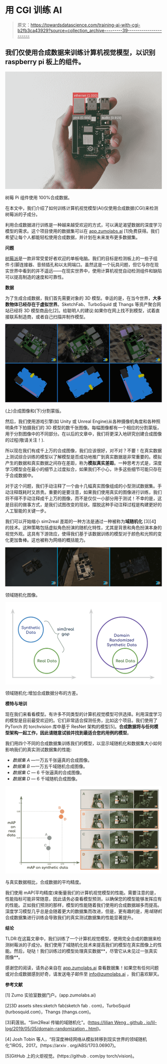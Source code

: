 # 用 CGI 训练 AI

> 原文：<https://towardsdatascience.com/training-ai-with-cgi-b2fb3ca43929?source=collection_archive---------39----------------------->

## 我们仅使用合成数据来训练计算机视觉模型，以识别 raspberry pi 板上的组件。

![](img/a63c159b4266eced2046d6c70397bb67.png)

树莓 Pi 组件使用 100%合成数据。

在本文中，我们介绍了如何训练计算机视觉模型(AI)仅使用合成数据(CGI)来检测树莓派的子成分。

利用合成数据进行训练是一种越来越受欢迎的方式，可以满足渴望数据的深度学习模型的需求。这个项目使用的数据集可以在 [app.zumolabs.ai](http://app.zumolabs.ai) [1]免费获得。我们希望让每个人都能轻松使用合成数据，并计划在未来发布更多数据集。

**问题**

[树莓派](https://www.raspberrypi.org/)是一款非常受爱好者欢迎的单板电脑。我们的目标是检测板上的一些子组件:引脚连接器、音频插孔和以太网端口。虽然这是一个玩具问题，但它与你在现实世界中看到的并不遥远——在现实世界中，使用计算机视觉自动检测组件和缺陷可以提高制造的速度和可靠性。

**数据**

为了生成合成数据，我们首先需要对象的 3D 模型。幸运的是，在当今世界，**大多数物体已经存在于虚拟世界**。SketchFab、TurboSquid 或 Thangs 等资产聚合网站已经将 3D 模型商品化[2]。给聪明人的建议:如果你在网上找不到模型，试着直接联系制造商，或者自己扫描并制作模型。

![](img/c4f00335d98ea2785ec6405cee4e54f5.png)

(上)合成图像和(下)分割蒙版。

然后，我们使用游戏引擎(如 Unity 或 Unreal Engine)从各种摄像机角度和各种照明条件下拍摄我们的 3D 模型的数千张图像。每幅图像都有一个相应的分割蒙版，用于分割图像中的不同部分。在以后的文章中，我们将更深入地研究创建合成图像的过程(敬请关注！).

所以现在我们有成千上万的合成图像，我们应该很好，对不对？不要！在真实数据上测试综合训练的模型以了解模型是否成功地推广到真实数据是非常重要的。模拟产生的数据和真实数据之间存在差距，称为**模拟真实差距**。一种思考方式是，深度学习模型会在最小的细节上过度拟合，如果我们不小心，许多这些细节可能只存在于合成数据中。

对于这个问题，我们手动注释了一个由十几幅真实图像组成的小型测试数据集。手动注释既耗时又昂贵。重要的是要注意，如果我们使用真实的图像进行训练，我们将不得不手动注释成千上万的图像，而不是仅仅一小部分用于测试！不幸的是，这是目前的做事方式，是我们试图改变的现状。摆脱这种手动注释过程是构建更好的人工智能的关键一步。

我们可以开始缩小 sim2real 差距的一种方法是通过一种被称为**域随机化** [3][4】的技术。这种策略包括虚拟角色扮演的随机化特性，尤其是背景和角色扮演本身的视觉外观。这具有下游效应，使得我们基于该数据训练的模型对于颜色和光照的变化更加鲁棒。这也被称为网络的概括能力。

![](img/d2ab942da30f422dee8c5b1b01b46f47.png)

领域随机化图像。

![](img/867bc40f8816559920e844c64f81dbdb.png)

领域随机化:增加合成数据分布的方差。

**模特与培训**

现在我们来看看模型。有许多不同类型的计算机视觉模型可供选择。利用深度学习的模型是目前最受欢迎的。它们非常适合探测任务，比如这个项目。我们使用了 PyTorch 的 torchvision 库中基于 ResNet 架构的模型[5]。**合成数据将与任何模型架构一起工作，因此请随意试验并找到最适合您的用例的模型**。

我们用四个不同的合成数据集训练我们的模型，以显示域随机化和数据集大小如何影响我们的真实测试数据集的性能:

*   *数据集 A* —一万五千张逼真的合成图像。
*   *数据集 B* —一万五千域随机合成图像。
*   *数据集 C* — 6 千张逼真的合成图像。
*   *数据集 D* — 6 千域随机合成图像。

![](img/dff6cd86ecf7bef31af82f0bc1abccac.png)

与真实数据相比，合成数据的平均精度。

我们使用 mAP(平均精度)来衡量我们的计算机视觉模型的性能。需要注意的是，性能指标可能非常随意，因此请务必查看模型预测，以确保您的模型能够发挥应有的性能。正如我们预测的那样，模型的性能随着我们使用的合成数据越多而提高。深度学习模型几乎总是会随着更大的数据集而改进，但是，更有趣的是，用*域随机*合成数据集进行训练会导致我们的真实测试数据集的性能显著提升。

**结论**

TLDR:在这篇文章中，我们训练了一个计算机视觉模型，使用完全合成的数据来检测树莓派的子成分。我们使用了域随机化技术来提高我们的模型在真实图像上的性能。然后，哒哒！我们训练过的模型处理真实数据**，尽管它从未见过一张真实图像**。

感谢您的阅读，请务必亲自在 [app.zumolabs.ai](http://app.zumolabs.ai) 查看数据集！如果您有任何问题或对合成数据感到好奇，请发送电子邮件至 [info@zumolabs.ai](mailto:info@zumolabs.ai) ，我们喜欢聊天。

**参考文献**

[1] Zumo 实验室数据门户。(app.zumolabs.ai)

[2]3D assets sites:sketch fab(sketch fab . com)，TurboSquid (turbosquid.com)，Thangs (thangs.com)。

[3]莉莲翁。“Sim2Real 传输的域随机化”。([https://lilian Weng . github . io/lil-log/2019/05/05/domain-randomization . html](https://lilianweng.github.io/lil-log/2019/05/05/domain-randomization.html))。

[4] Josh Tobin 等人，“将深度神经网络从模拟转移到现实世界的领域随机化”IROS，2017。(https://arxiv . org/ABS/1703.06907)。

[5]GitHub 上的火炬视觉。(https://github . com/py torch/vision)。
